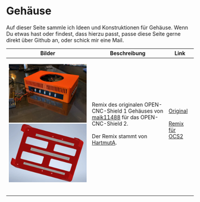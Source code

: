# Gehäuse

Auf dieser Seite sammle ich Ideen und Konstruktionen für Gehäuse. Wenn Du etwas hast oder findest, dass hierzu passt, passe diese Seite gerne direkt über Github an, oder schick mir eine Mail.

| Bilder                                                                                                                  | Beschreibung                                                                                                                                                                                                                                                                      | Link                                                                                                                                                                                                |
| ----------------------------------------------------------------------------------------------------------------------- | --------------------------------------------------------------------------------------------------------------------------------------------------------------------------------------------------------------------------------------------------------------------------------- | --------------------------------------------------------------------------------------------------------------------------------------------------------------------------------------------------- |
| <p><img src="../../.gitbook/assets/image (2).png" alt=""><br><img src="../../.gitbook/assets/image (1).png" alt=""></p> | <p>Remix des originalen OPEN-CNC-Shield 1 Gehäuses von <a href="https://www.printables.com/de/social/115445-maik11488">maik11488</a> für das OPEN-CNC-Shield 2.<br><br>Der Remix stammt von <a href="https://www.printables.com/de/social/367093-hartmuta">HartmutA</a>. <br></p> | <p><a href="https://www.printables.com/de/model/155004-open-cnc-shield-case">Original</a><br><br><a href="https://www.printables.com/de/model/330611-open-cnc-shield-2-case">Remix für OCS2</a></p> |
|                                                                                                                         |                                                                                                                                                                                                                                                                                   |                                                                                                                                                                                                     |
|                                                                                                                         |                                                                                                                                                                                                                                                                                   |                                                                                                                                                                                                     |
|                                                                                                                         |                                                                                                                                                                                                                                                                                   |                                                                                                                                                                                                     |
